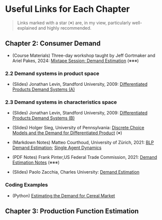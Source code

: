 # Useful Links for Each Chapter

>  Links marked with a star (※) are, in my view, particularly well-explained and highly recommended.

## Chapter 2: Consumer Demand

* (Course Materials) Three-day workshop taught by Jeff Gortmaker and Ariel Pakes, 2024: [Mixtape Session: Demand Estimation](https://github.com/Mixtape-Sessions/Demand-Estimation?tab=readme-ov-file) (※※※)

### 2.2 Demand systems in product space

*  (Slides) Jonathan Levin, Standford University, 2009: [Differentiated Products Demand Systems (A)](https://web.stanford.edu/~jdlevin/Econ%20257/Demand%20Estimation%20Slides%20A.pdf)

### 2.3 Demand systems in characteristics space

*  (Slides) Jonathan Levin, Standford University, 2009: [Differentiated Products Demand Systems (B)](https://web.stanford.edu/~jdlevin/Econ%20257/Demand%20Estimation%20Slides%20B.pdf)

*  (Slides) Holger Sieg, University of Pennsylvania: [Discrete Choice Models and the Demand for Differentiated Product](https://www.sas.upenn.edu/~holgers/slides/e8840/slides_blp.pdf)  (※)

* (Markdown Notes) Matteo Courthoud, University of Zürich, 2021: [BLP Demand Estimation](https://matteocourthoud.github.io/course/empirical-io/02_demand_estimation/); [Single Agent Dynamics](https://matteocourthoud.github.io/course/empirical-io/07_dynamics_singleagent/)
  
* (PDF Notes) Frank Pinter,US Federal Trade Commission, 2021: [Demand Estimation Notes](https://www.frankpinter.com/notes/Demand_Estimation_Notes.pdf)  (※※※)

* (Slides) Paolo Zacchia, Charles University: [Demand Estimation](https://www.paolozacchia.com/wp-content/uploads/2024/02/Lecture-14.pdf)

### Coding Examples

* (Python) [Estimating the Demand for Cereal Market](https://github.com/Mixtape-Sessions/Demand-Estimation/tree/main/Exercises)
  
## Chapter 3: Production Function Estimation

